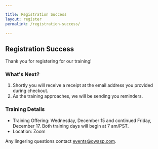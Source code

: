 ```yaml
---

title: Registration Success
layout: register
permalink: /registration-success/

---
```


## Registration Success
Thank you for registering for our training!

### What's Next?
1. Shortly you will receive a receipt at the email address you provided during checkout.
2. As the training approaches, we will be sending you reminders.

### Training Details
- Training Offering: Wednesday, December 15 and continued Friday, December 17. Both training days will begin at 7 am/PST.
- Location: Zoom

Any lingering questions contact [events@owasp.com](mailto:events@owasp.com?subject=Global%20AppSec%20Dublin%20Registered).

